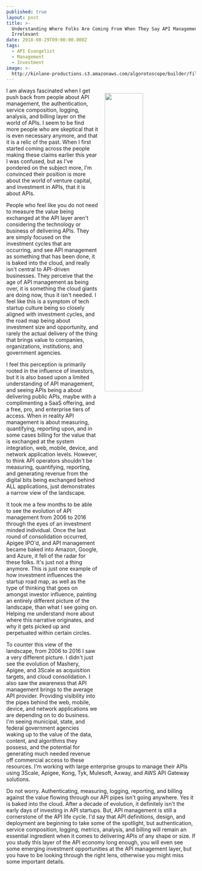 ```yaml
---
published: true
layout: post
title: >-
  Understanding Where Folks Are Coming From When They Say API Management Is
  Irrelevant
date: 2018-08-29T09:00:00.000Z
tags:
  - API Evangelist
  - Management
  - Investment
image: >-
  http://kinlane-productions.s3.amazonaws.com/algorotoscope/builder/filtered/23_19_800_500_0_max_0_-5_-1.jpg
---
```

<p><img src="{{ page.image }}" width="45%" align="right" style="padding: 15px;" /></p>I am always fascinated when I get push back from people about API management, the authentication, service composition, logging, analysis, and billing layer on the world of APIs. I seem to be find more people who are skeptical that it is even necessary anymore, and that it is a relic of the past. When I first started coming across the people making these claims earlier this year I was confused, but as I've pondered on the subject more, I'm convinced their position is more about the world of venture capital, and investment in APIs, that it is about APIs.

People who feel like you do not need to measure the value being exchanged at the API layer aren't considering the technology or business of delivering APIs. They are simply focused on the investment cycles that are occurring, and see API management as something that has been done, it is baked into the cloud, and really isn't central to API-driven businesses. They perceive that the age of API management as being over, it is something the cloud giants are doing now, thus it isn't needed. I feel like this is a symptom of tech startup culture being so closely aligned with investment cycles, and the road map being about investment size and opportunity, and rarely the actual delivery of the thing that brings value to companies, organizations, institutions, and government agencies.

I feel this perception is primarily rooted in the influence of investors, but it is also based upon a limited understanding of API management, and seeing APIs being a about delivering public APIs, maybe with a complimenting a SaaS offering, and a free, pro, and enterprise tiers of access. When in reality API management is about measuring, quantifying, reporting upon, and in some cases billing for the value that is exchanged at the system integration, web, mobile, device, and network application levels. However, to think API operators shouldn't be measuring, quantifying, reporting, and generating revenue from the digital bits being exchanged behind ALL applications, just demonstrates a narrow view of the landscape.

It took me a few months to be able to see the evolution of API management from 2006 to 2016 through the eyes of an investment minded individual. Once the last round of consolidation occurred, Apigee IPO'd, and API management became baked into Amazon, Google, and Azure, it fell of the radar for these folks. It's just not a thing anymore. This is just one example of how investment influences the startup road map, as well as the type of thinking that goes on amongst investor influence, painting an entirely different picture of the landscape, than what I see going on. Helping me understand more about where this narrative originates, and why it gets picked up and perpetuated within certain circles.

To counter this view of the landscape, from 2006 to 2016 I saw a very different picture. I didn't just see the evolution of Mashery, Apigee, and 3Scale as acquisition targets, and cloud consolidation. I also saw the awareness that API management brings to the average API provider. Providing visibility into the pipes behind the web, mobile, device, and network applications we are depending on to do business. I'm seeing municipal, state, and federal government agencies waking up to the value of the data, content, and algorithms they possess, and the potential for generating much needed revenue off commercial access to these resources. I'm working with large enterprise groups to manage their APIs using 3Scale, Apigee, Kong, Tyk, Mulesoft, Axway, and AWS API Gateway solutions.

Do not worry. Authenticating, measuring, logging, reporting, and billing against the value flowing through our API pipes isn't going anywhere. Yes it is baked into the cloud. After a decade of evolution, it definitely isn't the early days of investing in API startups. But, API management is still a cornerstone of the API life cycle. I'd say that API definitions, design, and deployment are beginning to take some of the spotlight, but authentication, service composition, logging, metrics, analysis, and billing will remain an essential ingredient when it comes to delivering APIs of any shape or size. If you study this layer of the API economy long enough, you will even see some emerging investment opportunities at the API management layer, but you have to be looking through the right lens, otherwise you might miss some important details.
